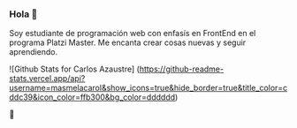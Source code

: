 ### Hola 👋

Soy estudiante de programación web con enfasís en FrontEnd en el programa Platzi Master. Me encanta crear cosas nuevas y seguir aprendiendo. 

![Github Stats for Carlos Azaustre] (https://github-readme-stats.vercel.app/api?username=masmelacarol&show_icons=true&hide_border=true&title_color=cddc39&icon_color=ffb300&bg_color=dddddd)

💚
